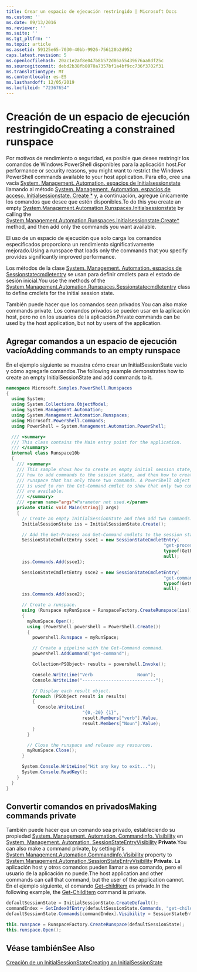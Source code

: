 ```yaml
---
title: Crear un espacio de ejecución restringido | Microsoft Docs
ms.custom: ''
ms.date: 09/13/2016
ms.reviewer: ''
ms.suite: ''
ms.tgt_pltfrm: ''
ms.topic: article
ms.assetid: 59125e65-7030-40bb-9926-756120b2d952
caps.latest.revision: 5
ms.openlocfilehash: 20ac1e2af8e047b8b572d86a55439676aa8df25c
ms.sourcegitcommit: debd2b38fb8070a7357bf1a4bf9cc736f3702f31
ms.translationtype: MT
ms.contentlocale: es-ES
ms.lasthandoff: 12/05/2019
ms.locfileid: "72367654"
---
```

# <a name="creating-a-constrained-runspace"></a><span data-ttu-id="57c01-102">Creación de un espacio de ejecución restringido</span><span class="sxs-lookup"><span data-stu-id="57c01-102">Creating a constrained runspace</span></span>

<span data-ttu-id="57c01-103">Por motivos de rendimiento o seguridad, es posible que desee restringir los comandos de Windows PowerShell disponibles para la aplicación host.</span><span class="sxs-lookup"><span data-stu-id="57c01-103">For performance or security reasons, you might want to restrict the Windows PowerShell commands available to your host application.</span></span> <span data-ttu-id="57c01-104">Para ello, cree una vacía [System. Management. Automation. espacios de Initialsessionstate](/dotnet/api/System.Management.Automation.Runspaces.InitialSessionState) llamando al método [System. Management. Automation. espacios de acceso. Initialsessionstate. Create \*](/dotnet/api/System.Management.Automation.Runspaces.InitialSessionState.Create) y, a continuación, agregue únicamente los comandos que desee que estén disponibles.</span><span class="sxs-lookup"><span data-stu-id="57c01-104">To do this you create an empty [System.Management.Automation.Runspaces.Initialsessionstate](/dotnet/api/System.Management.Automation.Runspaces.InitialSessionState) by calling the [System.Management.Automation.Runspaces.Initialsessionstate.Create\*](/dotnet/api/System.Management.Automation.Runspaces.InitialSessionState.Create) method, and then add only the commands you want available.</span></span>

 <span data-ttu-id="57c01-105">El uso de un espacio de ejecución que solo carga los comandos especificados proporciona un rendimiento significativamente mejorado.</span><span class="sxs-lookup"><span data-stu-id="57c01-105">Using a runspace that loads only the commands that you specify provides significantly improved performance.</span></span>

 <span data-ttu-id="57c01-106">Los métodos de la clase [System. Management. Automation. espacios de Sessionstatecmdletentry](/dotnet/api/System.Management.Automation.Runspaces.SessionStateCmdletEntry) se usan para definir cmdlets para el estado de sesión inicial.</span><span class="sxs-lookup"><span data-stu-id="57c01-106">You use the methods of the [System.Management.Automation.Runspaces.Sessionstatecmdletentry](/dotnet/api/System.Management.Automation.Runspaces.SessionStateCmdletEntry) class to define cmdlets for the initial session state.</span></span>

 <span data-ttu-id="57c01-107">También puede hacer que los comandos sean privados.</span><span class="sxs-lookup"><span data-stu-id="57c01-107">You can also make commands private.</span></span> <span data-ttu-id="57c01-108">Los comandos privados se pueden usar en la aplicación host, pero no en los usuarios de la aplicación.</span><span class="sxs-lookup"><span data-stu-id="57c01-108">Private commands can be used by the host application, but not by users of the application.</span></span>

## <a name="adding-commands-to-an-empty-runspace"></a><span data-ttu-id="57c01-109">Agregar comandos a un espacio de ejecución vacío</span><span class="sxs-lookup"><span data-stu-id="57c01-109">Adding commands to an empty runspace</span></span>

 <span data-ttu-id="57c01-110">En el ejemplo siguiente se muestra cómo crear un InitialSessionState vacío y cómo agregarle comandos.</span><span class="sxs-lookup"><span data-stu-id="57c01-110">The following example demonstrates how to create an empty InitialSessionState and add commands to it.</span></span>

```csharp
namespace Microsoft.Samples.PowerShell.Runspaces
{
  using System;
  using System.Collections.ObjectModel;
  using System.Management.Automation;
  using System.Management.Automation.Runspaces;
  using Microsoft.PowerShell.Commands;
  using PowerShell = System.Management.Automation.PowerShell;

  /// <summary>
  /// This class contains the Main entry point for the application.
  /// </summary>
  internal class Runspace10b
  {
    /// <summary>
    /// This sample shows how to create an empty initial session state,
    /// how to add commands to the session state, and then how to create a
    /// runspace that has only those two commands. A PowerShell object
    /// is used to run the Get-Command cmdlet to show that only two commands
    /// are available.
    /// </summary>
    /// <param name="args">Parameter not used.</param>
    private static void Main(string[] args)
    {
      // Create an empty InitialSessionState and then add two commands.
      InitialSessionState iss = InitialSessionState.Create();

      // Add the Get-Process and Get-Command cmdlets to the session state.
      SessionStateCmdletEntry ssce1 = new SessionStateCmdletEntry(
                                                            "get-process",
                                                            typeof(GetProcessCommand),
                                                            null);
      iss.Commands.Add(ssce1);

      SessionStateCmdletEntry ssce2 = new SessionStateCmdletEntry(
                                                            "get-command",
                                                            typeof(GetCommandCommand),
                                                            null);
      iss.Commands.Add(ssce2);

      // Create a runspace.
      using (Runspace myRunSpace = RunspaceFactory.CreateRunspace(iss))
      {
        myRunSpace.Open();
        using (PowerShell powershell = PowerShell.Create())
        {
          powershell.Runspace = myRunSpace;

          // Create a pipeline with the Get-Command command.
          powershell.AddCommand("get-command");

          Collection<PSObject> results = powershell.Invoke();

          Console.WriteLine("Verb                 Noun");
          Console.WriteLine("----------------------------");

          // Display each result object.
          foreach (PSObject result in results)
          {
            Console.WriteLine(
                             "{0,-20} {1}",
                             result.Members["verb"].Value,
                             result.Members["Noun"].Value);
          }
        }

        // Close the runspace and release any resources.
        myRunSpace.Close();
      }

      System.Console.WriteLine("Hit any key to exit...");
      System.Console.ReadKey();
    }
  }
}
```

## <a name="making-commands-private"></a><span data-ttu-id="57c01-111">Convertir comandos en privados</span><span class="sxs-lookup"><span data-stu-id="57c01-111">Making commands private</span></span>

 <span data-ttu-id="57c01-112">También puede hacer que un comando sea privado, estableciendo su propiedad [System. Management. Automation. Commandinfo. Visibility](/dotnet/api/System.Management.Automation.CommandInfo.Visibility) en [System. Management. Automation. SessionStateEntryVisibility](/dotnet/api/System.Management.Automation.SessionStateEntryVisibility) **Private**.</span><span class="sxs-lookup"><span data-stu-id="57c01-112">You can also make a command private, by setting it's [System.Management.Automation.Commandinfo.Visibility](/dotnet/api/System.Management.Automation.CommandInfo.Visibility) property to [System.Management.Automation.SessionStateEntryVisibility](/dotnet/api/System.Management.Automation.SessionStateEntryVisibility) **Private**.</span></span> <span data-ttu-id="57c01-113">La aplicación host y otros comandos pueden llamar a ese comando, pero el usuario de la aplicación no puede.</span><span class="sxs-lookup"><span data-stu-id="57c01-113">The host application and other commands can call that command, but the user of the application cannot.</span></span> <span data-ttu-id="57c01-114">En el ejemplo siguiente, el comando [Get-childitem](/powershell/module/Microsoft.PowerShell.Management/Get-ChildItem) es privado.</span><span class="sxs-lookup"><span data-stu-id="57c01-114">In the following example, the [Get-ChildItem](/powershell/module/Microsoft.PowerShell.Management/Get-ChildItem) command is private.</span></span>

```csharp
defaultSessionState = InitialSessionState.CreateDefault();
commandIndex = GetIndexOfEntry(defaultSessionState.Commands, "get-childitem");
defaultSessionState.Commands[commandIndex].Visibility = SessionStateEntryVisibility.Private;

this.runspace = RunspaceFactory.CreateRunspace(defaultSessionState);
this.runspace.Open();
```

## <a name="see-also"></a><span data-ttu-id="57c01-115">Véase también</span><span class="sxs-lookup"><span data-stu-id="57c01-115">See Also</span></span>

 [<span data-ttu-id="57c01-116">Creación de un InitialSessionState</span><span class="sxs-lookup"><span data-stu-id="57c01-116">Creating an InitialSessionState</span></span>](./creating-an-initialsessionstate.md)
